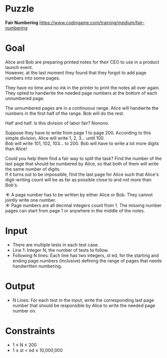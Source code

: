 # Puzzle
**Fair Numbering** https://www.codingame.com/training/medium/fair-numbering

# Goal
Alice and Bob are preparing printed notes for their CEO to use in a product launch event.   
However, at the last moment they found that they forgot to add page numbers into some pages.  

They have no time and no ink in the printer to print the notes all over again.   
They opted to handwrite the needed page numbers at the bottom of each unnumbered page.  

The unnumbered pages are in a continuous range. Alice will handwrite the numbers in the first half of the range. Bob will do the rest.

Half and half. Is this division of labor fair? Nonono.

Suppose they have to write from page 1 to page 200. According to this simple division, Alice will write 1, 2, 3... until 100.   
Bob will write 101, 102, 103... to 200. Bob will have to write a lot more digits than Alice!

Could you help them find a fair way to split the task? Find the number of the last page that should be numbered by Alice, so that both of them will write the same number of digits.   
If it turns out to be impossible, find the last page for Alice such that Alice's digit-writing count will be as far as possible close to and not more than Bob's.

☀ A page number has to be written by either Alice or Bob. They cannot jointly write one number.  
☀ Page numbers are all decimal integers count from 1. The missing number pages can start from page 1 or anywhere in the middle of the notes.  

# Input
* There are multiple tests in each test case.
* Line 1: Integer N, the number of tests to follow.
* Following N lines: Each line has two integers, st ed, for the starting and ending page numbers (inclusive) defining the range of pages that needs handwritten numbering.

# Output
* N Lines: For each test in the input, write the corresponding last page number that should be responsible by Alice to write the needed page number on.

# Constraints
* 1 ≤ N ≤ 200
* 1 ≤ st < ed ≤ 10,000,000
